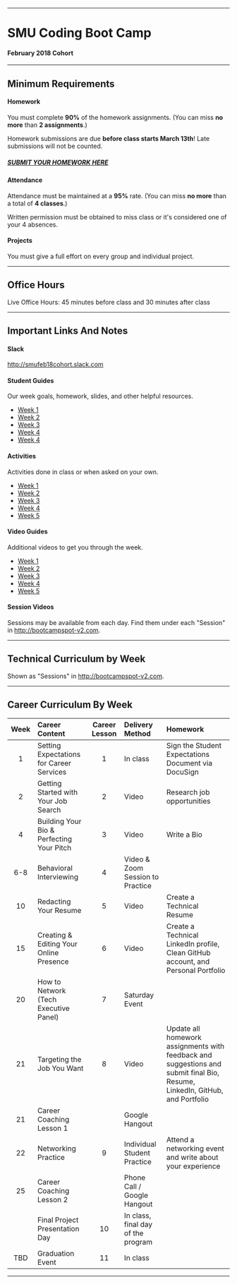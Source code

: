 -----------------------------------------
# SMU Coding Boot Camp

#### February 2018 Cohort 


-----------------------------------------


## Minimum Requirements


#### Homework


You must complete **90%** of the homework assignments. (You can miss **no more** than **2 assignments**.)


Homework submissions are due **before class starts March 13th**! Late submissions will not be counted.

##### [SUBMIT YOUR HOMEWORK HERE](http://bootcampspot-v2.com)


#### Attendance


Attendance must be maintained at a **95%** rate. (You can miss **no more** than a total of **4 classes**.)


Written permission must be obtained to miss class or it's considered one of your 4 absences.


#### Projects


You must give a full effort on every group and individual project.

-----------------------------------------

## Office Hours

Live Office Hours: 45 minutes before class and 30 minutes after class

-----------------------------------------

## Important Links And Notes

#### Slack

http://smufeb18cohort.slack.com

#### Student Guides

Our week goals, homework, slides, and other helpful resources.

+ [Week 1](/02-lesson-plans/part-time/01-Week/StudentGuide.md)
+ [Week 2](/02-lesson-plans/part-time/02-Week/StudentGuide.md)
+ [Week 3](/02-lesson-plans/part-time/03-Week/StudentGuide.md)
+ [Week 4](/02-lesson-plans/part-time/04-Week/StudentGuide.md)
+ [Week 4](/02-lesson-plans/part-time/05-Week/StudentGuide.md)

#### Activities

Activities done in class or when asked on your own.

+ [Week 1](/01-Class-Content/01-html-git-css/01-Activities)
+ [Week 2](/01-Class-Content/02-css-bootstrap/01-Activities)
+ [Week 3](/01-Class-Content/03-javascript/01-Activities)
+ [Week 4](/01-Class-Content/04-jquery/01-Activities)
+ [Week 5](/01-Class-Content/05-timers/01-Activities)

#### Video Guides

Additional videos to get you through the week.

+ [Week 1](/02-lesson-plans/part-time/01-Week/VideoGuide.md)
+ [Week 2](/02-lesson-plans/part-time/02-Week/VideoGuide.md)
+ [Week 3](/02-lesson-plans/part-time/03-Week/VideoGuide.md)
+ [Week 4](/02-lesson-plans/part-time/04-Week/VideoGuide.md)
+ [Week 5](/02-lesson-plans/part-time/05-Week/VideoGuide.md)

#### Session Videos

Sessions may be available from each day. Find them under each "Session" in http://bootcampspot-v2.com.


-----------------------------------------
## Technical Curriculum by Week

Shown as "Sessions" in http://bootcampspot-v2.com.

-----------------------------------------
## Career Curriculum By Week

| Week  | Career Content | Career Lesson | Delivery Method | Homework |
| :---: | :--------------| :------------:| :-------------- |:---------| 
| 1   | Setting Expectations for Career Services  | 1  | In class                           | Sign the Student Expectations Document via DocuSign                                                                          |
| 2   | Getting Started with Your Job Search      | 2  | Video                              | Research job opportunities                                                                                                   |
| 4   | Building Your Bio & Perfecting Your Pitch | 3  | Video                              | Write a Bio                                                                                                                  |
| 6-8 | Behavioral Interviewing                   | 4  | Video & Zoom Session to Practice   |                                                                                                                              |
| 10  | Redacting Your Resume                     | 5  | Video                              | Create a Technical Resume                                                                                                    |
| 15  | Creating & Editing Your Online Presence   | 6  | Video                              | Create a Technical LinkedIn profile, Clean GitHub account, and Personal Portfolio                                            |
| 20  | How to Network (Tech Executive Panel)     | 7  | Saturday Event                     |                                                                                                                              |
| 21  | Targeting the Job You Want                | 8  | Video                              | Update all homework assignments with feedback and suggestions and submit final Bio, Resume, LinkedIn, GitHub, and Portfolio  |
| 21  | Career Coaching Lesson 1                  |    | Google Hangout                     |                                                                                                                              |
| 22  | Networking Practice                       | 9  | Individual Student Practice        | Attend a networking event and write about your experience                                                                    |
| 25  | Career Coaching Lesson 2                  |    | Phone Call / Google Hangout        |                                                                                                                              |
|     | Final Project Presentation Day            | 10 | In class, final day of the program |                                                                                                                              | 
| TBD | Graduation Event                          | 11 | In class                           |                                                                                                                              | 

-----------------------------------------




